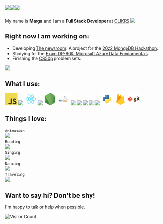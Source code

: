 <h1><img src="https://media.giphy.com/media/QvjeXTz8HXFWyMfpvx/giphy.gif" width="30"/><img src="https://media.giphy.com/media/Niyk3I37xmdLU1HL8t/giphy.gif" width="150"/><img src="https://media.giphy.com/media/QvjeXTz8HXFWyMfpvx/giphy.gif" width="30"/></h1>

My name is **Marga** and I am a **Full Stack Developer** at [CLIKRS](https://www.clikrs.es/) <img src="https://user-images.githubusercontent.com/80516949/170364033-cd1c377d-bd1e-4587-8cb6-8cefea352c4f.png" width="50"/>

## Right now I am working on: 
- Developing [The newsroom](https://mongo-db-hackathon-2022.vercel.app/): A project for the [2022 MongoDB Hackathon](https://www.mongodb.com/world-2022/hackathon).
- Studying for the [Exam DP-900: Microsoft Azure Data Fundamentals](https://docs.microsoft.com/en-gb/learn/certifications/exams/dp-900?ocid=AID3032310_QSG_529839&mkt_tok=MTU3LUdRRS0zODIAAAGDwdyEXH3bXtIIFWPoISfVZ3S5OP88L7TXyLzEFHabHJ0kZMiPKXTzsb8VhaZn9mCuN_7MJpXIONXPjJVYlntldLwLxCHW1bO05d-mwtS9lWGugG5UT6_KUdgi).
- Finishing the [CS50p](https://cs50.harvard.edu/python/2022/) problem sets.

<img src="https://media.giphy.com/media/HoffxyN8ghVuw/giphy.gif"/>

## What I use: 

<code><img height="40" src="https://raw.githubusercontent.com/github/explore/80688e429a7d4ef2fca1e82350fe8e3517d3494d/topics/javascript/javascript.png"></code>
<code><img height="40" src="https://user-images.githubusercontent.com/80516949/170149993-01b2c14f-83db-40cd-9671-9fa4deef49ff.png"></code>
<code><img height="40" src="https://raw.githubusercontent.com/github/explore/80688e429a7d4ef2fca1e82350fe8e3517d3494d/topics/react/react.png"></code>
<code><img height="40" src="https://user-images.githubusercontent.com/80516949/170149365-65c3e29e-0f9f-4e6a-bc57-f8f2878c0977.png"></code>
<code><img height="40" src="https://raw.githubusercontent.com/github/explore/80688e429a7d4ef2fca1e82350fe8e3517d3494d/topics/nodejs/nodejs.png"></code>
<code><img height="40" src="https://raw.githubusercontent.com/github/explore/80688e429a7d4ef2fca1e82350fe8e3517d3494d/topics/mysql/mysql.png"></code>
<code><img height="40" src="https://user-images.githubusercontent.com/80516949/170149558-ef3c62c3-b614-42ec-9219-ce66e2eb5f51.png"></code>
<code><img height="40" src="https://user-images.githubusercontent.com/80516949/170149686-a78a023b-dee5-4fae-9213-d756c9a81e86.png"></code>
<code><img height="40" src="https://user-images.githubusercontent.com/80516949/170149826-a0a6ada6-0062-4e05-a96f-093dfd831e27.png"></code>
<code><img height="40" src="https://user-images.githubusercontent.com/80516949/170149936-d3da7d1e-7150-47e4-82d7-727fd2db2a36.png"></code>
<code><img height="40" src="https://user-images.githubusercontent.com/80516949/170155044-05af89b7-f621-4fe0-9eb2-d8725e69eefd.png"></code>
<code><img height="40" src="https://raw.githubusercontent.com/github/explore/80688e429a7d4ef2fca1e82350fe8e3517d3494d/topics/python/python.png"></code>
<code><img height="40" src="https://raw.githubusercontent.com/github/explore/80688e429a7d4ef2fca1e82350fe8e3517d3494d/topics/firebase/firebase.png"></code>
<code><img height="40" src="https://raw.githubusercontent.com/github/explore/80688e429a7d4ef2fca1e82350fe8e3517d3494d/topics/git/git.png"></code>

## Things I love:
<code>Animation <img src="https://media.giphy.com/media/hLPZbjV0KyHQI/giphy.gif" width="50"/> Reading <img src="https://media.giphy.com/media/LYBMuRwH3JkhdmLbGE/giphy.gif" width="30"/> Singing <img src="https://media.giphy.com/media/W6FhqZdENkqha6ajqr/giphy.gif" width="30"/> Dancing <img src="https://media.giphy.com/media/J2T2uTE0POCSQ/giphy.gif" width="30"/> Traveling <img src="https://media.giphy.com/media/ckrbT1rPtrt1rGM19p/giphy.gif" width="30"/> </code>

## Want to say hi? Don't be shy!
I'm happy to talk or help when possible.


![Visitor Count](https://profile-counter.glitch.me/margacampos/count.svg)

